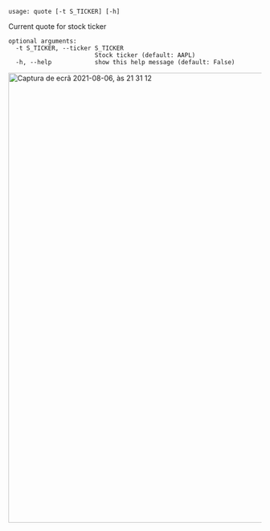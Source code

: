 ```
usage: quote [-t S_TICKER] [-h]
```

Current quote for stock ticker

```
optional arguments:
  -t S_TICKER, --ticker S_TICKER
                        Stock ticker (default: AAPL)
  -h, --help            show this help message (default: False)
```

<img width="896" alt="Captura de ecrã 2021-08-06, às 21 31 12" src="https://user-images.githubusercontent.com/25267873/128567977-7185427e-1511-460e-954d-047b53ea5c7d.png">
